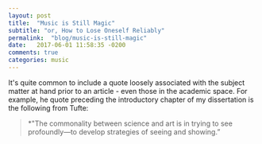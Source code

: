 ```yaml
---
layout: post
title:  "Music is Still Magic"
subtitle: "or, How to Lose Oneself Reliably"
permalink:  "blog/music-is-still-magic"
date:   2017-06-01 11:58:35 -0200
comments: true
categories: music
---
```


It's quite common to include a quote loosely associated with the subject matter at hand prior to an article - even those in the academic space. For example, he quote preceding the introductory chapter of my dissertation is the following from Tufte:

>*"The commonality between science and art is in trying to see profoundly—to develop strategies of seeing and showing.”


